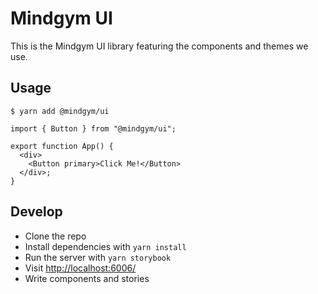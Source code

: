 # Mindgym UI

This is the Mindgym UI library featuring the components and themes we use.

## Usage

```shell
$ yarn add @mindgym/ui
```

```tsx
import { Button } from "@mindgym/ui";

export function App() {
  <div>
    <Button primary>Click Me!</Button>
  </div>;
}
```

## Develop

- Clone the repo
- Install dependencies with `yarn install`
- Run the server with `yarn storybook`
- Visit [http://localhost:6006/](http://localhost:6006/)
- Write components and stories
